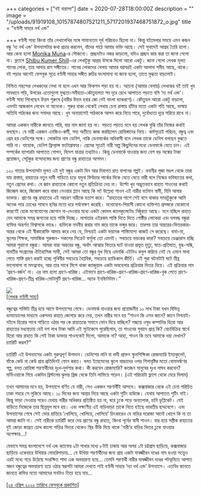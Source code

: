 +++
categories = ["বই বারান্দা"]
date = 2020-07-28T18:00:00Z
description = ""
image = "/uploads/91919108_10157874807521211_5717201937468751872_o.jpg"
title = "বর্ণালী সাহার নর্থ এন্ড"

+++
বর্ণালী সাহা কিংবা তাঁর লেখালেখির সঙ্গে সামান্যতম পূর্ব পরিচয়ও ছিলো না। কিন্তু বইমেলার সময়ে এমন কজন বন্ধু ‘দ্য নর্থ এন্ড’ উপন্যাসটার কথা প্রচার করলেন, যাঁদের পাঠে আমার ভক্তি আছে। সেই সুবাদেই আগ্রহ তৈরি হলো। আর কেনা হলো [Monika Muna](https://www.facebook.com/monikarashid?__tn__=%2CdK%2AF-R&eid=ARCdDK-L4Ku9RpR7JsG3YoF5oNTy8mf8JFTyKfpLx7UKKh54_LJ4uVeb5IVeZAYB1AxPlK-1-IGp9Gm9)-র সৌজন্যে। প্রচ্ছদটাও নজর কাড়লো, যদিও প্রচ্ছদ কার করা তা জানা গেলো না। ফ্ল্যাপে [Shibu Kumer Shill](https://www.facebook.com/shibu.shill?__tn__=%2CdK%2AF-R&eid=ARA-YBiW-jbYpFSd6eN9o72tJrQ9oY1JH8W4I1Ry3-TzenNk5wV3vakV3J_uoA7ETdHXRb2fvi4a3YoI)-এর লেখাটুকু আগ্রহ উসকে দিলো আরো একটু। জানা গেলো লেখক মূলত গানের লোক, তায় আবার রাগ সঙ্গীতের। গানের লোকদের বেলায় আমার বরাবরই একটা আলাদা সমীহ আছে, থাকে। বই পড়ার আগেই ফেসবুক সূত্রে বর্ণালী সাহার সঙ্গীত রুচির যৎসামান্য যা জানা হলো, তাতে মুগ্ধতা বাড়লোই।  
  
নিশ্চিত পছন্দের লেখকদের লেখা না হলে এখন আর ফিকশন পড়া হয় না। অচেনা (আমার বেলায়) লেখকের বই তাই খুব সাবধানে পড়ি, উপরের এতোগুলো মুগ্ধতা-সমীহতা-কৌতুহলতা সব দূরে রেখে আপাতত পড়তে বসি ‘দ্য নর্থ এন্ড’। বর্ণালী সাহা লিখেছেন উত্তম পুরুষে (নারীর উত্তম হবার জো নেই বাংলা ব্যাকরণে)। কৌতুহল আরো একটু বাড়লো, এমনটা আজকাল লেখেন না অনেকে। শুরুর বাক্য থেকেই লেখায় চেনা রাস্তায় হাঁটার মতো একটা গতি আছে, ভাষায় অতিথি পাঠকের জন্য সমাদর আছে। খুব অনায়াসেই পাঠককে আপন করে নিতে পারে, দুর্বোধ্যতা দূরে সরিয়ে রাখে না।  
  
আমরা একজন নারীকে জানতে পারি, যার নাম জানা হয় না। পড়তে পড়তে মনে হয় লেখক বুঝি তাঁর নিজের কথাই বলছেন। যে নারী একজন এনজিও-কর্মী, সদ্য অতীতে কাজ করছিলেন রোহিঙ্গাদের নিয়ে। কর্মসূত্রেই পরিচয়, বন্ধুত্ব এবং প্রেম হয় ডেনিশের সঙ্গে। লোকটার নাম ডেনিশ, নাকি ডেনমার্কের অধিবাসী বলে লেখক তাকে ডেনিশ বলছেন বুঝতে পারি না। যাহোক, ডেনিশ ফ্রিল্যান্স ফটোগ্রাফার। প্রেমের সূত্রেই নারী অল্প কিছুদিনের মধ্যে ডেনমার্কে যেতে চান। এই সম্পর্কের ব্যাপারটা আপাতত গোপন, বিদেশ যাত্রার তথ্যটাও। কিন্তু ডেনমার্কে যাওয়ার জন্য বেশ বড় অঙ্কের টাকা প্রয়োজন, সেটুকুর বন্দোবস্তের জন্য প্রাণের বন্ধু রাহাতের আগমন।  
  
১২০ পাতার উপন্যাসটা মূলত এই দুই বন্ধুর একটা দিন আর দিবাগত রাত যাপনের গল্পই। বনানীর পূজা মণ্ডপ থেকে তারা যায় রাস্তায়, রাহাতের নতুন দামী গাড়িতে চড়ে যমুনা ফিউচার পার্কের দিকে যেতে যেতে নারী বলে নিজের ভবিষ্যতের কথা, নতুন প্রেমের কথা। যে জ্ঞান রাহাতকে কোনো নতুন প্রতিক্রিয়া দেয় না। উল্টো খুব অদ্ভুতভাবে রাহাত শাওনের কথাই জিজ্ঞেস করে, জিজ্ঞেস করে বাচ্চা নেওয়ার প্ল্যান আছে কি না! উল্লেখ্য শাওন এই নারীর বর্তমান স্বামী, যিনি আবার ডাক্তার। প্রাণের বন্ধু রাহাতের এই আচরণ নারীকে হতাশ করে। ”রাহাতের পাশে সেই বসে থাকার সময়টুকুকে আমি অনেক পরে চোখের সামনে ছবির মতো ধরে পর্যবেক্ষণ করেছি। মনোযোগ-পিয়াসী কোনো ব্যক্তিগত প্রসঙ্গকে যেকোনো কারণেই হোক মনোযোগের জোগান না-দেওয়ার মধ্যে একটা কোমল ক্যালকুলেটেড নিষ্ঠুরতা আছে। মনে হচ্ছিল রাহাত যেন আমাকে সমগ্র জগতের হয়ে শাস্তি দিচ্ছে। লাগাতার এইরকম শাস্তি দিতে দিতে গোষ্ঠীর লোকেরা এবং দলবদ্ধ বন্ধুরা ব্যক্তির অন্তর্গত বিশ্বাসকে ভাঙে। ব্যক্তিকে নমনীয় করার নাম করে তাকে ভঙ্গুর করে। তারপর তার অন্তরের-ভিতরকার-অন্তর থেকে এই স্বীকারোক্তি আদায় করে নেয় যে, নিশ্চয়ই একটা ভয়ানক শাস্তিযোগ্য কাজই সে করেছে। বাবা-মা, স্কুলের শিক্ষক, সামাজিক গুরুজন- সকলের সিক্রেট ফর্মুলা তো এমনই। সবচেয়ে ভয়ংকর কারা? সবচেয়ে ডেঞ্জারাস হচ্ছি আমরা পুরানো বন্ধুরা। আমরা যারা অন্তরের বন্ধু, অর্থাৎ আত্মার ভিতরে ঘটে যাওয়া প্রভূত মৃত্যু, ঘাত-প্রতিঘাত, যুদ্ধ-সন্ধি, যাবতীয় সংগ্রামের ঐতিহাসিক সাথী, সেই আমরা তো বন্ধুর মুখ দিয়ে এমনকি এইটাও কবুল করিয়ে নেই যে এমনে মাথা পেতে শাস্তি গ্রহণ করাই হচ্ছে পৃথিবীর সবচেয়ে বৈপ্লবিক, সবচেয়ে র‌্যাডিকাল কীর্তি। এই পুরা ঘটনাটাই ঘটে তীব্র ভালোবাসা বা মমত্ববোধ, আর তার সাথে মিশে থাকা ক্যাজুয়াল একটা অবহেলার প্রক্রিয়ার ভিতর দিয়ে। এই প্রক্রিয়ার নাম ‘গ্রহণ-বর্জন’ না। এর নাম হলো গ্রহণ-খারিজ। এইভাবে গ্রহণ-খারিজ-গ্রহণ-খারিজ-গ্রহণ-খারিজ-বুক পেতে গ্রহণ-খারিজ-গ্রহণ-তীব্র খারিজ-মোটামুটি গ্রহণ-খারিজ... অ্যাড ইনফিনিটাম।”

![](/uploads/82344177_10157988264525600_8863867112217640960_o.jpg)  
[\[লেখক বর্ণালী সাহা\]](https://www.facebook.com/barnali.saha)

বন্ধুত্বের শাস্তিটা তীব্র হয়ে আসে উপন্যাসের শেষে। ডেনমার্ক যাওয়ার জন্য প্রয়োজনীয় ১০ লাখ টাকা যখন বিভিন্ন ডামাডোলের মাধ্যমে একসময় রাহাত জোগাড় করে দেয়, তখন নারীর মনে হয় ”শাওন কি এসব জানে? জানে নিশ্চয়ই-নইলে হিরোর সাথে গাড়িতে ওঠার পর কে রাহাতকে সমানে ফোন দিয়ে যাচ্ছিল? সন্ধ্যায় ওষুধ কম্পানির হিরো আর রাহাতের মধ্যস্থতায় যেই দশ লাখ টাকা আমি এই স্যুটকেসে পুরেছিলাম, তা শাওনের সুবাদে প্রাপ্ত কি? বেচাবিক্রির স্বার্থে হিরো আর রাহাত কি সেই টাকা ডাক্তার শাওনকেই দিলো, আমাকে না? আহা, শাওন কি তবে আমাকে দয়া দেখাল? চ্যারিটি করল?”  
  
চ্যারিটি এই উপন্যাসের একটা গুরুত্বপূর্ণ উপাদান। ডেনিশের নানি বা দাদী প্রাক্তন স্কুলশিক্ষিকা রোজম্যারি ইম্যাকুলেট, যাঁকে কেউ না কেউ প্রায় প্রতিদিনই ফোন করত। বলত ইয়েমেনের স্কুলে বাচ্চাদের ওপর শিলাবৃষ্টির মতো বোমাবর্ষণের গল্প, বলত রোহিঙ্গা শরণার্থীদের দুঃখ-দুর্দশার কথা। কী করবেন রোজম্যারি? কতজন মানুষের দুঃখ লাঘব করবেন? মর্নিংওয়াকে গিয়ে একদিন ব্রিস্টলের ঝুলন্ত ব্রিজ থেকে তিনি লাফিয়ে পড়েন। (এই পরিচয়টা ফ্ল্যাপ থেকে মেরে দিলাম)  
  
তখন আমাদের মনে হয়, উপন্যাসে বর্ণিত যে নারী, সেও একজন শরণার্থীই আসলে। কক্সবাজার থেকে এই চেনা পরিচিত ঢাকা শহরে সে লুকিয়ে আছে। ১০ দিনের জন্য আশ্রয় নিয়ে আছে একটা শুটিং হাউজে। যেথায় আপাতত শুটিং নাই। কিন্তু ভাড়া নেওয়ার পরেও যেথায় নারীর অধিকার প্রতিষ্ঠিত হয় না, ঘরে ঢুকে পড়ে অন্যলোক, চাবি ডুপ্লিকেট। যেই বাড়িতে নিজেকে তার ছিন্নমূল মনে হয়। এবং লক্ষ্যণীয় এই বাড়িভাড়া তাকে নিতে হইছে ভারতীয় ছদ্মবেশে। এবং উপন্যাসের শেষে সেই ভোর রাত্তিরে ‘খোলিয়ে, খোলিয়ে, খোলিয়ে’ চিৎকারেও যে বাড়ির দরোজা আদৌ খোলে কি না তা আমরা জানি না। সেই নারীকে চ্যারিটি করে দেয় প্রাণের বন্ধু রাহাত, কিংবা পূর্বের স্বামী শাওন। যার হয়ে সস্ত্রীক রাহাতের দুই জোড়া জাগ্রত চোখ কালো গাড়ির ভিতর থেকেও স্থির উঁকি দিয়ে থাকে ’নারী’র বাড়ির ভিতর ঢুকে যাওয়ার অপেক্ষায়...!  
  
যেভাবে সমগ্র বাংলাদেশে নর্থ এন্ড ক্যাফের ৯টা শাখার মধ্যে ৮টাই ঢাকায় আর অপর ১টা চট্টগ্রাম ছাড়িয়ে, কক্সবাজার ছাড়িয়ে একেবারে উখিয়ার মোহরিপাড়ায়... যে উখিয়া শরণার্থীদের জন্য প্রায় একটা যাবজ্জীবন দণ্ডের নাম হওয়া সত্ত্বেও এরই মধ্যে গড়ে উঠেছে সংরক্ষিত শাদা এক অভয়ারণ্য হয়ে... তেমনি শরণার্থী নারীর যাবজ্জীবন দণ্ডের পটভূমিতে আপাত স্বজন বন্ধুত্বের অভয়ারণ্য হয়ে ওঠার স্বরূপটা আমরা দেখতে পাই বর্ণালী সাহার ‘দ্যা নর্থ এন্ড’ উপন্যাসে। এতবিধ জানতে জানতে কফির মতো আমাদের মনটাও তিতা হয়ে যায়...

[\[০৪ এপ্রিল ২০২০ তারিখে ফেসবুকে প্রকাশিত\]](https://www.facebook.com/photo.php?fbid=10157874807511211&set=a.10157874807236211&type=3&theater)